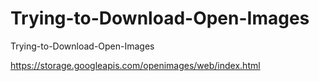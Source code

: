 # Trying-to-Download-Open-Images
Trying-to-Download-Open-Images

https://storage.googleapis.com/openimages/web/index.html
